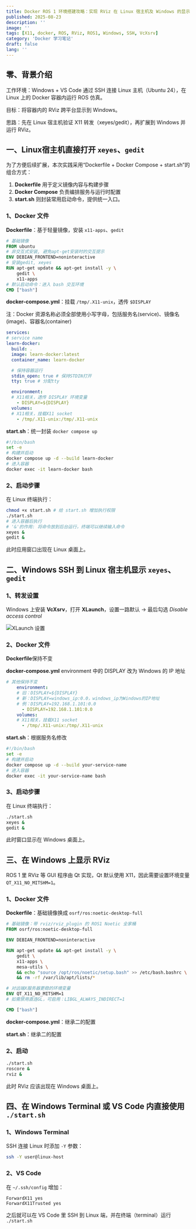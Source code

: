 ```yaml
---
title: Docker ROS 1 环境搭建攻略：实现 RViz 在 Linux 宿主机及 Windows 的显示
published: 2025-08-23
description: ''
image: ''
tags: [X11, docker, ROS, RViz, ROS1, Windows, SSH, VcXsrv]
category: 'Docker 学习笔记'
draft: false 
lang: ''
---
```

## 零、背景介绍
工作环境：Windows + VS Code 通过 SSH 连接 Linux 主机（Ubuntu 24），在 Linux 上的 Docker 容器内运行 ROS 仿真。

目标：将容器内的 RViz 跨平台显示到 Windows。

思路：先在 Linux 宿主机验证 X11 转发（xeyes/gedit），再扩展到 Windows 并运行 RViz。

## 一、Linux宿主机直接打开 `xeyes`、`gedit`

为了方便后续扩展，本次实践采用“Dockerfile + Docker Compose + start.sh”的组合方式：
1. **Dockerfile** 用于定义镜像内容与构建步骤
2. **Docker Compose** 负责编排服务与运行时配置
3. **start.sh** 则封装常用启动命令，提供统一入口。

### 1、Docker 文件
**Dockerfile**：基于轻量镜像，安装 `x11-apps`、`gedit`
```dockerfile
# 基础镜像
FROM ubuntu
# 非交互式安装, 避免apt-get安装时的交互提示
ENV DEBIAN_FRONTEND=noninteractive 
# 安装gedit, xeyes
RUN apt-get update && apt-get install -y \
    gedit \
    x11-apps
# 默认启动命令：进入 bash 交互环境
CMD ["bash"]
```
**docker-compose.yml**：挂载 `/tmp/.X11-unix`，透传 `$DISPLAY`

注：Docker 资源名称必须全部使用小写字母，包括服务名(service)、镜像名(image)、容器名(container)

```yaml
services:
# service name
learn-docker:
  build: .
  image: learn-docker:latest
  container_name: learn-docker

  # 保持容器运行
  stdin_open: true # 保持STDIN打开
  tty: true # 分配tty

  environment:
  # X11相关，透传 DISPLAY 环境变量 
    - DISPLAY=${DISPLAY} 
  volumes:
  # X11相关，挂载X11 socket
    - /tmp/.X11-unix:/tmp/.X11-unix
```
**start.sh**：统一封装 `docker compose up`
```bash
#!/bin/bash
set -e
# 构建并启动
docker compose up -d --build learn-docker
# 进入容器
docker exec -it learn-docker bash
```
### 2、启动步骤

在 Linux 终端执行：

```bash
chmod +x start.sh # 给 start.sh 增加执行权限
./start.sh
# 进入容器后执行
# '&'的作用: 将命令放到后台运行，终端可以继续输入命令
xeyes & 
gedit & 
```

此时应用窗口出现在 Linux 桌面上。

## 二、Windows SSH 到 Linux 宿主机显示 `xeyes`、`gedit`

### 1、转发设置
Windows 上安装 **VcXsrv**，打开 **XLaunch**，设置一路默认 → 最后勾选 _Disable access control_

![XLaunch 设置](./Pasted%20image%2020250823113002.png)

### 2、Docker 文件

**Dockerfile**保持不变

**docker-compose.yml**
environment 中的 DISPLAY 改为 Windows 的 IP 地址
```yaml
# 其他保持不变
    environment:
    # 旧：DISPLAY=${DISPLAY} 
    # 新：DISPLAY=windows_ip:0.0，windows_ip为Windows的IP地址
    # 例：DISPLAY=192.168.1.101:0.0
      - DISPLAY=192.168.1.101:0.0
    volumes:
    # X11相关，挂载X11 socket
      - /tmp/.X11-unix:/tmp/.X11-unix
```

**start.sh**：根据服务名修改
```bash
#!/bin/bash
set -e
# 构建并启动
docker compose up -d --build your-service-name
# 进入容器
docker exec -it your-service-name bash
```
### 3、启动步骤

在 Linux 终端执行：

```bash
./start.sh
xeyes &
gedit &
```

此时窗口显示在 Windows 桌面上。

## 三、在 Windows 上显示 RViz
ROS 1 里 RViz 等 GUI 程序由 Qt 实现，Qt 默认使用 X11，因此需要设置环境变量 `QT_X11_NO_MITSHM=1`。

### 1、Docker 文件

**Dockerfile**：基础镜像换成 `osrf/ros:noetic-desktop-full`
```dockerfile
# 基础镜像：带 rviz/rviz_plugin 的 ROS1 Noetic 全家桶
FROM osrf/ros:noetic-desktop-full

ENV DEBIAN_FRONTEND=noninteractive

RUN apt-get update && apt-get install -y \
    gedit \
    x11-apps \
    mesa-utils \
    && echo "source /opt/ros/noetic/setup.bash" >> /etc/bash.bashrc \
    && rm -rf /var/lib/apt/lists/*

# 对远端X服务器更稳的环境变量
ENV QT_X11_NO_MITSHM=1 
# 如需禁用直连GL，可启用：LIBGL_ALWAYS_INDIRECT=1

CMD ["bash"]
```

**docker-compose.yml**：继承二的配置

**start.sh**：继承二的配置

### 2、启动

```bash
./start.sh
roscore &
rviz &
```

此时 RViz 应该出现在 Windows 桌面上。

## 四、在 Windows Terminal 或 VS Code 内直接使用 `./start.sh`

### 1、Windows Terminal

SSH 连接 Linux 时添加 `-Y` 参数：

  ```bash
  ssh -Y user@linux-host
  ```

### 2、VS Code

在 `~/.ssh/config` 增加：

  ```
  ForwardX11 yes
  ForwardX11Trusted yes
  ```

之后就可以在 VS Code 里 SSH 到 Linux 端，并在终端（terminal）运行 `./start.sh`
